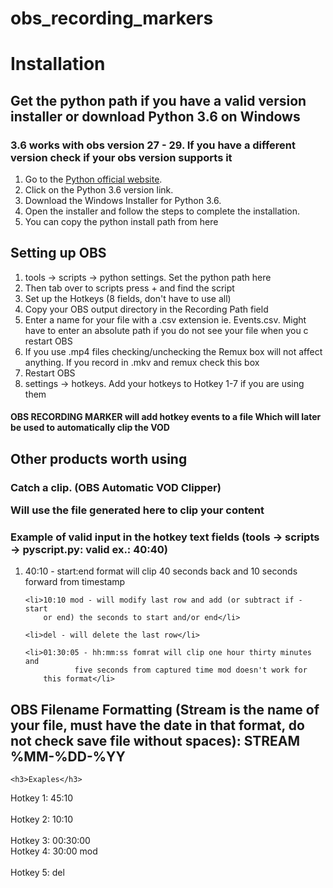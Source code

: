 # obs_recording_markers
<h1>Installation</h1>

<h2>Get the python path if you have a valid version installer or download Python 3.6 on Windows</h2>
<h3> 3.6 works with obs version 27 - 29.  If you have a different version check if your obs version supports it </h3>
<ol>
  <li>Go to the <a href="https://www.python.org/downloads/">Python official website</a>.</li>
  <li>Click on the Python 3.6 version link.</li>
  <li>Download the Windows Installer for Python 3.6.</li>
  <li>Open the installer and follow the steps to complete the installation.</li>
  <li>You can copy the python install path from here</li>
</ol>

<h2>Setting up OBS</h2>
<ol>
  <li>tools -> scripts -> python settings.  Set the python path here</li>
  <li>Then tab over to scripts press + and find the script</li>
  <li>Set up the Hotkeys (8 fields, don't have to use all)</li>
  <li>Copy your OBS output directory in the Recording Path field</li>
  <li>Enter a name for your file with a .csv extension ie. Events.csv.  Might have to enter an absolute path if you do not see your file when you    c           restart OBS</li>
  <li>If you use .mp4 files checking/unchecking the Remux box will not affect anything.  If you record in .mkv and remux check this box</li>
  <li>Restart OBS</li>
  <li>settings -> hotkeys. Add your hotkeys to Hotkey 1-7 if you are using them</li>
</ol>

<h4>OBS RECORDING MARKER will add hotkey events to a file
Which will later be used to automatically clip the VOD</h4>

<h2>Other products worth using</h2>
<h3>Catch a clip. (OBS Automatic VOD Clipper)
<p>Will use the file generated here to clip your content<p>

<h3>Example of valid input in the hotkey text fields (tools -> scripts -> pyscript.py: valid ex.: 40:40)</h3>
<ol>
	<li>40:10 - start:end format will clip 40 seconds back 
		and 10 seconds forward from timestamp</li>

	<li>10:10 mod - will modify last row and add (or subtract if - start 
		or end) the seconds to start and/or end</li>

	<li>del - will delete the last row</li>

	<li>01:30:05 - hh:mm:ss fomrat will clip one hour thirty minutes and 
	           five seconds from captured time mod doesn't work for 
		this format</li>
</ol>

<h2>OBS Filename Formatting (Stream is the name of your file, must have the date in that format, 
	do not check save file without spaces): STREAM %MM-%DD-%YY </h2>

	<h3>Exaples</h3>
Hotkey 1: 45:10<br>								
Hotkey 2: 10:10	<br>								
Hotkey 3: 00:30:00<br>
Hotkey 4: 30:00 mod<br>		
Hotkey 5: del<br>


   	
		   


